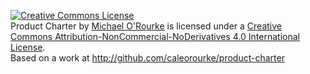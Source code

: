 <a rel="license" href="http://creativecommons.org/licenses/by-nc-nd/4.0/"><img alt="Creative Commons License" style="border-width:0" src="https://i.creativecommons.org/l/by-nc-nd/4.0/88x31.png" /></a><br /><span xmlns:dct="http://purl.org/dc/terms/" href="http://purl.org/dc/dcmitype/Text" property="dct:title" rel="dct:type">Product Charter</span> by <a xmlns:cc="http://creativecommons.org/ns#" href="http://caleorourke.github.io/product-charter" property="cc:attributionName" rel="cc:attributionURL">Michael O'Rourke</a> is licensed under a <a rel="license" href="http://creativecommons.org/licenses/by-nc-nd/4.0/">Creative Commons Attribution-NonCommercial-NoDerivatives 4.0 International License</a>.<br />Based on a work at <a xmlns:dct="http://purl.org/dc/terms/" href="http://github.com/caleorourke/product-charter" rel="dct:source">http://github.com/caleorourke/product-charter</a>
